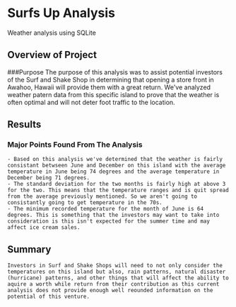 # Surfs Up Analysis
  Weather analysis using SQLite 
## Overview of Project

###Purpose
    The purpose of this analysis was to assist potential investors of the Surf and Shake Shop in determining that opening a store front in Awahoo, Hawaii will provide them with a great return. We've analyzed weather patern data from this specific island to prove that the weather is often optimal and will not deter foot traffic to the location.   

## Results

### Major Points Found From The Analysis
    - Based on this analysis we've determined that the weather is fairly consistant betwseen June and December on this island with the average temperature in June being 74 degrees and the average temperature in December being 71 degrees. 
    - The standard deviation for the two months is fairly high at above 3 for the two. This means that the temperature ranges and is quit spread from the average previously mentioned. So we aren't going to consistantly going to get temperature in the 70s. 
    - The minimum recorded temperature for the month of June is 64 degrees. This is something that the investors may want to take into consideration is this isn't expected for the summer time and may affect ice cream sales.
 
    
## Summary
    Investors in Surf and Shake Shops will need to not only consider the temperatures on this island but also, rain patterns, natural disaster (hurricane) patterns, and other things that will affect the ability to aquire a worth while return from their contribution as this current analysis does not provide enough well reounded information on the potential of this venture. 
